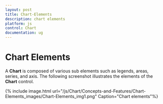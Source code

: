 ```yaml
---
layout: post
title: Chart-Elements
description: chart elements
platform: js
control: Chart
documentation: ug
---
```


# Chart Elements

A **Chart** is composed of various sub elements such as legends, areas, series, and axis. The following screenshot illustrates the elements of the **Chart** control.

{% include image.html url="/js/Chart/Concepts-and-Features/Chart-Elements_images/Chart-Elements_img1.png" Caption="Chart elements"%}

